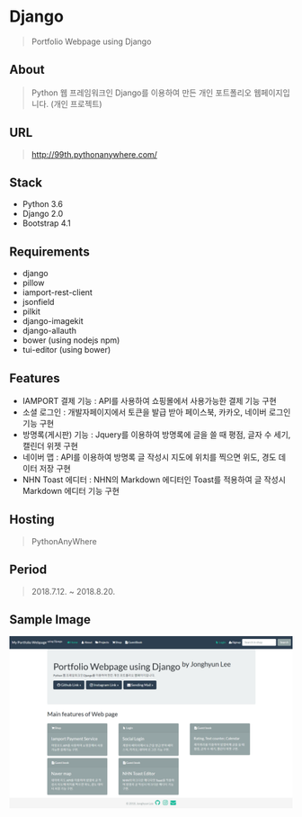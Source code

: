 # Django
> Portfolio Webpage using Django

## About
> Python 웹 프레임워크인 Django를 이용하여 만든 개인 포트폴리오 웹페이지입니다. (개인 프로젝트)

## URL
> http://99th.pythonanywhere.com/

## Stack
- Python 3.6
- Django 2.0
- Bootstrap 4.1

## Requirements
- django
- pillow
- iamport-rest-client
- jsonfield
- pilkit
- django-imagekit
- django-allauth
- bower (using nodejs npm)
- tui-editor (using bower)

## Features
- IAMPORT 결제 기능 : API를 사용하여 쇼핑몰에서 사용가능한 결제 기능 구현
- 소셜 로그인 : 개발자페이지에서 토큰을 발급 받아 페이스북, 카카오, 네이버 로그인 기능 구현
- 방명록(게시판) 기능 : Jquery를 이용하여 방명록에 글을 쓸 때 평점, 글자 수 세기, 캘린더 위젯 구현
- 네이버 맵 : API를 이용하여 방명록 글 작성시 지도에 위치를 찍으면 위도, 경도 데이터 저장 구현
- NHN Toast 에디터 : NHN의 Markdown 에디터인 Toast를 적용하여 글 작성시 Markdown 에디터 기능 구현

## Hosting
> PythonAnyWhere

## Period
> 2018.7.12. ~ 2018.8.20.

## Sample Image
![img](/image/sample.png)
